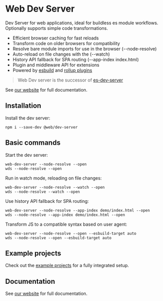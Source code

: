 # Web Dev Server

Dev Server for web applications, ideal for buildless es module workflows. Optionally supports simple code transformations.

- Efficient browser caching for fast reloads
- Transform code on older browsers for compatibility
- Resolve bare module imports for use in the browser (--node-resolve)
- Auto-reload on file changes with the (--watch)
- History API fallback for SPA routing (--app-index index.html)
- Plugin and middleware API for extensions
- Powered by [esbuild](/docs/dev-server/plugins/esbuild.md) and [rollup plugins](/docs/dev-server/plugins/rollup.md)

> Web Dev server is the successor of [es-dev-server](https://www.npmjs.com/package/es-dev-server)

See [our website](https://modern-web.dev/docs/dev-server/overview/) for full documentation.

## Installation

Install the dev server:

```
npm i --save-dev @web/dev-server
```

## Basic commands

Start the dev server:

```
web-dev-server --node-resolve --open
wds --node-resolve --open
```

Run in watch mode, reloading on file changes:

```
web-dev-server --node-resolve --watch --open
wds --node-resolve --watch --open
```

Use history API fallback for SPA routing:

```
web-dev-server --node-resolve --app-index demo/index.html --open
wds --node-resolve --app-index demo/index.html --open
```

Transform JS to a compatible syntax based on user agent:

```
web-dev-server --node-resolve --open --esbuild-target auto
wds --node-resolve --open --esbuild-target auto
```

## Example projects

Check out the <a href="https://github.com/modernweb-dev/example-projects" target="_blank" rel="noopener noreferrer">example projects</a> for a fully integrated setup.

## Documentation

See [our website](https://modern-web.dev/docs/dev-server/overview/) for full documentation.
